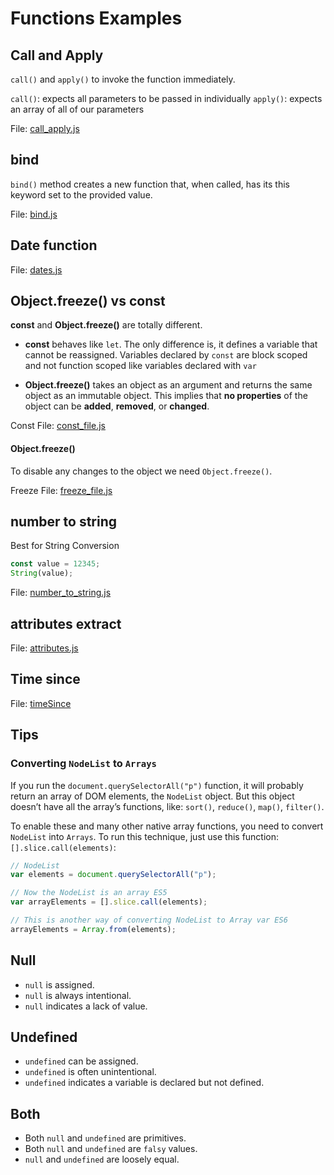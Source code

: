 # Functions Examples

## Call and Apply

`call()` and `apply()` to invoke the function immediately.

`call()`: expects all parameters to be passed in individually
`apply()`: expects an array of all of our parameters

File: [call_apply.js](./call_apply.js)

## bind

`bind()` method creates a new function that, when called, has its this keyword set to the provided value.

File: [bind.js](./bind.js)

## Date function

File: [dates.js](./dates.js)

## Object.freeze() vs const

**const** and **Object.freeze()** are totally different.

- **const** behaves like `let`. The only difference is, it defines a variable that cannot be reassigned. Variables declared by `const` are block scoped and not function scoped like variables declared with `var`

- **Object.freeze()** takes an object as an argument and returns the same object as an immutable object. This implies that **no properties** of the object can be **added**, **removed**, or **changed**.

Const File: [const_file.js](./const_file.js)

#### Object.freeze()

To disable any changes to the object we need `Object.freeze()`.

Freeze File: [freeze_file.js](./freeze_file.js)

## number to string

Best for String Conversion

```Javascript
const value = 12345;
String(value);
```

File: [number_to_string.js](./number_to_string.js)

## attributes extract

File: [attributes.js](./attributes.js)

## Time since

File: [timeSince](./timeSince.js)

## Tips

### Converting `NodeList` to `Arrays`

If you run the `document.querySelectorAll("p")` function, it will probably return an array of DOM elements, the `NodeList` object. But this object doesn’t have all the array’s functions, like: `sort()`, `reduce()`, `map()`, `filter()`.

To enable these and many other native array functions, you need to convert `NodeList` into `Arrays`. To run this technique, just use this function: `[].slice.call(elements)`:

```javascript
// NodeList
var elements = document.querySelectorAll("p");

// Now the NodeList is an array ES5
var arrayElements = [].slice.call(elements);

// This is another way of converting NodeList to Array var ES6
arrayElements = Array.from(elements);
```

## Null

- `null` is assigned.
- `null` is always intentional.
- `null` indicates a lack of value.

## Undefined

- `undefined` can be assigned.
- `undefined` is often unintentional.
- `undefined` indicates a variable is declared but not defined.

## Both

- Both `null` and `undefined` are primitives.
- Both `null` and `undefined` are `falsy` values.
- `null` and `undefined` are loosely equal.